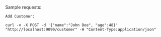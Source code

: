 

Sample requests: 

``` 
Add Customer: 

curl -v -X POST -d '{"name":"John Doe", "age":48}' "http://localhost:9090/customer" -H "Content-Type:application/json"


```
